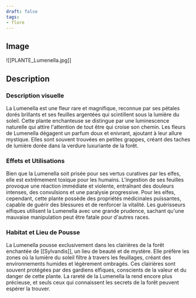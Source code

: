 ```yaml
---
draft: false
tags:
- flore
---
```


## Image

![[PLANTE_Lumenella.jpg]]

## Description

### Description visuelle 

La Lumenella est une fleur rare et magnifique, reconnue par ses pétales dorés brillants et ses feuilles argentées qui scintillent sous la lumière du soleil. Cette plante enchanteuse se distingue par une luminescence naturelle qui attire l'attention de tout être qui croise son chemin. Les fleurs de Lumenella dégagent un parfum doux et enivrant, ajoutant à leur allure mystique. Elles sont souvent trouvées en petites grappes, créant des taches de lumière dorée dans la verdure luxuriante de la forêt.

### Effets et Utilisations

Bien que la Lumenella soit prisée pour ses vertus curatives par les elfes, elle est extrêmement toxique pour les humains. L'ingestion de ses feuilles provoque une réaction immédiate et violente, entraînant des douleurs intenses, des convulsions et une paralysie progressive. Pour les elfes, cependant, cette plante possède des propriétés médicinales puissantes, capable de guérir des blessures et de renforcer la vitalité. Les guérisseurs elfiques utilisent la Lumenella avec une grande prudence, sachant qu'une mauvaise manipulation peut être fatale pour d'autres races.

### Habitat et Lieu de Pousse

La Lumenella pousse exclusivement dans les clairières de la forêt enchantée de [[Sylvandis]], un lieu de beauté et de mystère. Elle préfère les zones où la lumière du soleil filtre à travers les feuillages, créant des environnements humides et légèrement ombragés. Ces clairières sont souvent protégées par des gardiens elfiques, conscients de la valeur et du danger de cette plante. La rareté de la Lumenella la rend encore plus précieuse, et seuls ceux qui connaissent les secrets de la forêt peuvent espérer la trouver.